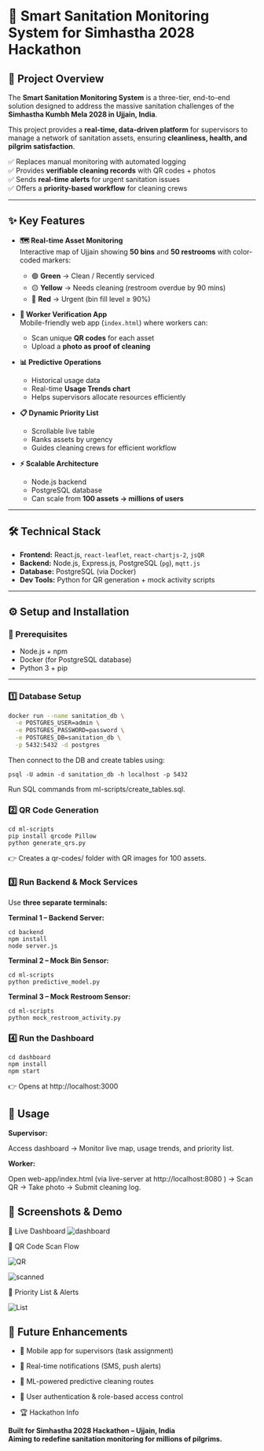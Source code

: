 # 🚀 Smart Sanitation Monitoring System for Simhastha 2028 Hackathon

## 📌 Project Overview
The **Smart Sanitation Monitoring System** is a three-tier, end-to-end solution designed to address the massive sanitation challenges of the **Simhastha Kumbh Mela 2028 in Ujjain, India**.  

This project provides a **real-time, data-driven platform** for supervisors to manage a network of sanitation assets, ensuring **cleanliness, health, and pilgrim satisfaction**.  

✅ Replaces manual monitoring with automated logging  
✅ Provides **verifiable cleaning records** with QR codes + photos  
✅ Sends **real-time alerts** for urgent sanitation issues  
✅ Offers a **priority-based workflow** for cleaning crews  

---

## ✨ Key Features

- **🗺 Real-time Asset Monitoring**  
  Interactive map of Ujjain showing **50 bins** and **50 restrooms** with color-coded markers:  
  - 🟢 **Green** → Clean / Recently serviced  
  - 🟡 **Yellow** → Needs cleaning (restroom overdue by 90 mins)  
  - 🔴 **Red** → Urgent (bin fill level ≥ 90%)  

- **📱 Worker Verification App**  
  Mobile-friendly web app (`index.html`) where workers can:  
  - Scan unique **QR codes** for each asset  
  - Upload a **photo as proof of cleaning**  

- **📊 Predictive Operations**  
  - Historical usage data  
  - Real-time **Usage Trends chart**  
  - Helps supervisors allocate resources efficiently  

- **📋 Dynamic Priority List**  
  - Scrollable live table  
  - Ranks assets by urgency  
  - Guides cleaning crews for efficient workflow  

- **⚡ Scalable Architecture**  
  - Node.js backend  
  - PostgreSQL database  
  - Can scale from **100 assets → millions of users**  

---

## 🛠 Technical Stack

- **Frontend:** React.js, `react-leaflet`, `react-chartjs-2`, `jsQR`  
- **Backend:** Node.js, Express.js, PostgreSQL (`pg`), `mqtt.js`  
- **Database:** PostgreSQL (via Docker)  
- **Dev Tools:** Python for QR generation + mock activity scripts  

---

## ⚙️ Setup and Installation

### 📌 Prerequisites
- Node.js + npm  
- Docker (for PostgreSQL database)  
- Python 3 + pip  

---

### 1️⃣ Database Setup

```bash
docker run --name sanitation_db \
  -e POSTGRES_USER=admin \
  -e POSTGRES_PASSWORD=password \
  -e POSTGRES_DB=sanitation_db \
  -p 5432:5432 -d postgres
```

Then connect to the DB and create tables using:
```
psql -U admin -d sanitation_db -h localhost -p 5432
```
Run SQL commands from ml-scripts/create_tables.sql.

### 2️⃣ QR Code Generation
```
cd ml-scripts
pip install qrcode Pillow
python generate_qrs.py
```

👉 Creates a qr-codes/ folder with QR images for 100 assets.

### 3️⃣ Run Backend & Mock Services

Use **three separate terminals:**

**Terminal 1 – Backend Server:**
```
cd backend
npm install
node server.js
```

**Terminal 2 – Mock Bin Sensor:**
```
cd ml-scripts
python predictive_model.py
```

**Terminal 3 – Mock Restroom Sensor:**
```
cd ml-scripts
python mock_restroom_activity.py
```

### 4️⃣ Run the Dashboard
```
cd dashboard
npm install
npm start
```

👉 Opens at http://localhost:3000

## 🚀 Usage

**Supervisor:**

Access dashboard → Monitor live map, usage trends, and priority list.

**Worker:**

Open web-app/index.html (via live-server at http://localhost:8080
) →
Scan QR → Take photo → Submit cleaning log.

## 📸 Screenshots & Demo
🔹 Live Dashboard
![dashboard](image.png)

🔹 QR Code Scan Flow

![QR](image-2.png)

![scanned](image-3.png)

🔹 Priority List & Alerts

![List](image-1.png)

## 🔮 Future Enhancements

- 📲 Mobile app for supervisors (task assignment)

- 🔔 Real-time notifications (SMS, push alerts)

- 🤖 ML-powered predictive cleaning routes

- 🔑 User authentication & role-based access control

- 🏆 Hackathon Info



**Built for Simhastha 2028 Hackathon – Ujjain, India**      
**Aiming to redefine sanitation monitoring for millions of pilgrims.**
